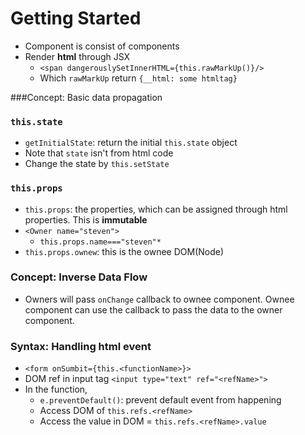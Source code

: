 # Getting Started

* Component is consist of components
* Render **html** through JSX
  * `<span dangerouslySetInnerHTML={this.rawMarkUp()}/>`
  * Which `rawMarkUp` return `{__html: some htmltag}`

###Concept: Basic data propagation

### `this.state`
* `getInitialState`: return the initial `this.state` object
* Note that `state` isn't from html code
* Change the state by `this.setState`

### `this.props`



* `this.props`: the properties, which can be assigned through html properties. This is **immutable**
 * `<Owner name="steven">`
   * `this.props.name==="steven"*`
 * `this.props.ownew`: this is the ownee DOM(Node)

### Concept: Inverse Data Flow
* Owners will pass `onChange` callback to ownee component.  Ownee component can use the callback to pass the data to the owner component.

### Syntax: Handling html event
* `<form onSumbit={this.<functionName>}>`
 * DOM ref in input tag `<input type="text" ref="<refName>">`
 * In the function,
   * `e.preventDefault()`: prevent default event from happening
   * Access DOM of `this.refs.<refName>`
   * Access the value in DOM = `this.refs.<refName>.value`

